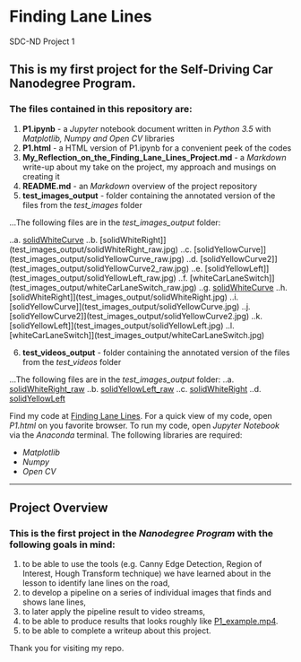 # Finding Lane Lines
SDC-ND Project 1

## This is my first project for the **Self-Driving Car Nanodegree Program**.

### The files contained in this repository are:

1. **P1.ipynb** - a *Jupyter* notebook document written in *Python 3.5* with *Matplotlib, Numpy and Open CV* libraries
2. **P1.html** - a HTML version of P1.ipynb for a convenient peek of the codes
3. **My_Reflection_on_the_Finding_Lane_Lines_Project.md** - a *Markdown* write-up about my take on the project, my approach and musings on creating it
4. **README.md** - an *Markdown* overview of the project repository
5. **test_images_output** - folder containing the annotated version of the files from the *test_images* folder

...The following files are in the *test_images_output* folder:

..a. [solidWhiteCurve](test_images_output/solidWhiteCurve_raw.jpg)
..b. [solidWhiteRight]](test_images_output/solidWhiteRight_raw.jpg)
..c. [solidYellowCurve]](test_images_output/solidYellowCurve_raw.jpg)
..d. [solidYellowCurve2]](test_images_output/solidYellowCurve2_raw.jpg)
..e. [solidYellowLeft]](test_images_output/solidYellowLeft_raw.jpg)
..f. [whiteCarLaneSwitch]](test_images_output/whiteCarLaneSwitch_raw.jpg)
..g. [solidWhiteCurve](test_images_output/solidWhiteCurve.jpg)
..h. [solidWhiteRight]](test_images_output/solidWhiteRight.jpg)
..i. [solidYellowCurve]](test_images_output/solidYellowCurve.jpg)
..j. [solidYellowCurve2]](test_images_output/solidYellowCurve2.jpg)
..k. [solidYellowLeft]](test_images_output/solidYellowLeft.jpg)
..l. [whiteCarLaneSwitch]](test_images_output/whiteCarLaneSwitch.jpg)

6. **test_videos_output** - folder containing the annotated version of the files from the *test_videos* folder

...The following files are in the *test_images_output* folder:
..a. [solidWhiteRight_raw](test_videos_output/solidWhiteRight_raw.mp4)
..b. [solidYellowLeft_raw](test_videos_output/solidYellowLeft_raw.mp4)
..c. [solidWhiteRight](test_videos_output/solidWhiteRight.mp4)
..d. [solidYellowLeft](test_videos_output/solidYellowLeft.mp4)


Find my code at [Finding Lane Lines](https://github.com/jinglebot/Finding_Lane_Lines/).
For a quick view of my code, open *P1.html* on you favorite browser. 
To run my code, open *Jupyter Notebook* via the *Anaconda* terminal. The following libraries are required:

* _Matplotlib_
* _Numpy_
* _Open CV_
  
***

## Project Overview 

### This is the first project in the *Nanodegree Program* with the following goals in mind:

1. to be able to use the tools (e.g. Canny Edge Detection, Region of Interest, Hough Transform technique) we have learned about in the lesson to identify lane lines on the road,
2. to develop a pipeline on a series of individual images that finds and shows lane lines,
3. to later apply the pipeline result to video streams,
4. to be able to produce results that looks roughly like [P1_example.mp4](https://github.com/udacity/CarND-LaneLines-P1/blob/master/examples/P1_example.mp4).
5. to be able to complete a writeup about this project.

Thank you for visiting my repo.
